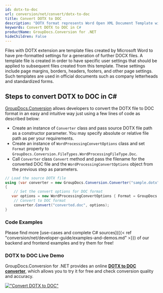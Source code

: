 ```yaml
---
id: dotx-to-doc
url: conversion/net/convert/dotx-to-doc
title: Convert DOTX to DOC
description: "DOTX format represents Word Open XML Document Template with .dotx extension. Learn how to convert DOTX to DOC file programmatically in C# language using GroupDocs.Conversion for .NET library."
keywords: Convert DOTX to DOC in C#
productName: GroupDocs.Conversion for .NET
hideChildren: False
---
```


Files with DOTX extension are template files created by Microsoft Word to have pre-formatted settings for a generation of further DOCX files. A template file is created in order to have specific user settings that should be applied to subsequent files created from this template. These settings include page margins, borders, headers, footers, and other page settings. Such templates are used in official documents such as company letterheads and standardized forms.

## Steps to convert DOTX to DOC in C#

[GroupDocs.Conversion](https://products.groupdocs.com/conversion/net) allows developers to convert the DOTX file to DOC format in an easy and intuitive way just using a few lines of code as described below:

* Create an instance of `Converter` class and pass source DOTX file path as a constructor parameter. You may specify absolute or relative file path as per your requirements. 
* Create an instance of `WordProcessingConvertOptions` class and set `Format` property to `GroupDocs.Conversion.FileTypes.WordProcessingFileType.Doc`.
* Call `Converter` class `Convert` method and pass the filename for the converted DOC file and the `WordProcessingConvertOptions` object from the previous step as parameters.

```csharp
// Load the source DOTX file
using (var converter = new GroupDocs.Conversion.Converter("sample.dotx"))
{
    // Set the convert options for DOC format
   var options = new WordProcessingConvertOptions { Format = GroupDocs.Conversion.FileTypes.WordProcessingFileType.Doc };
    // Convert to DOC format
    converter.Convert("converted.doc", options);
}
```

### Code Examples

Please find more [use-cases and complete C# sources]({{< ref "conversion/net/developer-guide/examples-and-demos.md" >}}) of our backend and frontend examples and try them for free!

### DOTX to DOC Live Demo

GroupDocs.Conversion for .NET provides an online [**DOTX to DOC converter**](https://products.groupdocs.app/conversion/dotx-to-doc), which allows you to try it for free and check conversion quality and accuracy.

[!["Convert DOTX to DOC"](conversion/net/images/convert-to-doc/convert-dotx-to-doc.png)](https://products.groupdocs.app/conversion/dotx-to-doc)